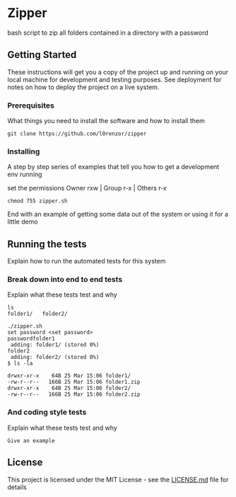# Zipper

bash script to zip all folders contained in a directory with a password

## Getting Started

These instructions will get you a copy of the project up and running on your local machine for development and testing purposes. See deployment for notes on how to deploy the project on a live system.

### Prerequisites

What things you need to install the software and how to install them

```
git clone https://github.com/l0renzor/zipper
```

### Installing

A step by step series of examples that tell you how to get a development env running

set the permissions Owner rxw | Group r-x | Others r-x
```
chmod 755 zipper.sh
```


End with an example of getting some data out of the system or using it for a little demo

## Running the tests

Explain how to run the automated tests for this system

### Break down into end to end tests

Explain what these tests test and why

```
ls
folder1/   folder2/  

./zipper.sh
set password <set password>
passwordfolder1
 adding: folder1/ (stored 0%)
folder2
 adding: folder2/ (stored 0%)
$ ls -la

drwxr-xr-x    64B 25 Mar 15:06 folder1/
-rw-r--r--   166B 25 Mar 15:06 folder1.zip
drwxr-xr-x    64B 25 Mar 15:06 folder2/
-rw-r--r--   166B 25 Mar 15:06 folder2.zip
```

### And coding style tests

Explain what these tests test and why

```
Give an example
```


## License

This project is licensed under the MIT License - see the [LICENSE.md](LICENSE.md) file for details
